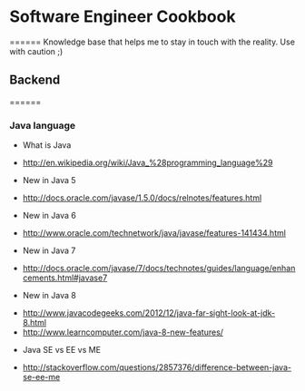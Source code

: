 # Software Engineer Cookbook
======
Knowledge base that helps me to stay in touch with the reality. Use with caution ;)
## Backend
======
### Java language
- What is Java
* http://en.wikipedia.org/wiki/Java_%28programming_language%29
- New in Java 5
* http://docs.oracle.com/javase/1.5.0/docs/relnotes/features.html
- New in Java 6
* http://www.oracle.com/technetwork/java/javase/features-141434.html
- New in Java 7
* http://docs.oracle.com/javase/7/docs/technotes/guides/language/enhancements.html#javase7
- New in Java 8
* http://www.javacodegeeks.com/2012/12/java-far-sight-look-at-jdk-8.html
* http://www.learncomputer.com/java-8-new-features/
- Java SE vs EE vs ME
* http://stackoverflow.com/questions/2857376/difference-between-java-se-ee-me